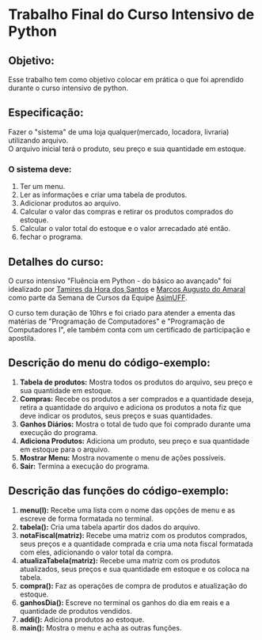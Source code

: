 # Trabalho Final do Curso Intensivo de Python

## Objetivo:
Esse trabalho tem como objetivo colocar em prática o que foi aprendido durante o curso intensivo de python.
## Especificação:
Fazer o "sistema" de uma loja qualquer(mercado, locadora, livraria) utilizando arquivo.  
O arquivo inicial terá o produto, seu preço e sua quantidade em estoque.

### O sistema deve:
1. Ter um menu.
2. Ler as informações e criar uma tabela de produtos.
3. Adicionar produtos ao arquivo.
4. Calcular o valor das compras e retirar os produtos comprados do estoque.
5. Calcular o valor total do estoque e o valor arrecadado até então.
6. fechar o programa.

## Detalhes do curso:
O curso intensivo "Fluência em Python - do básico ao avançado" foi idealizado por [Tamires da Hora dos Santos](https://www.linkedin.com/in/tamires-da-hora-dos-santos-851a96170/ "Perfil do Linkedin") e [Marcos Augusto do Amaral](https://www.linkedin.com/in/marcos-augusto-amaral/ "Perfil do Linkedin") como parte da Semana de Cursos da Equipe [AsimUFF](https://www.facebook.com/Asimuff/ "Página do Facebook").

O curso tem duração de 10hrs e foi criado para atender a ementa das matérias de "Programação de Computadores" e "Programação de Computadores I", ele também conta com um certificado de participação e apostila.

## Descrição do menu do código-exemplo:
1. **Tabela de produtos:** Mostra todos os produtos do arquivo, seu preço e sua quantidade em estoque.
2. **Compras:** Recebe os produtos a ser comprados e a quantidade deseja, retira a quantidade do arquivo e adiciona os produtos a nota fiz que deve indicar os produtos, seus preços e suas quantidades.
3. **Ganhos Diários:** Mostra o total de tudo que foi comprado durante uma execução do programa.
4. **Adiciona Produtos:** Adiciona um produto, seu preço e sua quantidade em estoque para o arquivo.
5. **Mostrar Menu:** Mostra novamente o menu de ações possíveis.
6. **Sair:** Termina a execução do programa.

## Descrição das funções do código-exemplo:
1. **menu(l):** Recebe uma lista com o nome das opções de menu e as escreve de forma formatada no terminal.
2. **tabela():** Cria uma tabela apartir dos dados do arquivo.
3. **notaFiscal(matriz):** Recebe uma matriz com os produtos comprados, seus preços e a quantidade comprada e cria uma nota fiscal formatada com eles, adicionando o valor total da compra.
4. **atualizaTabela(matriz):** Recebe uma matriz com os produtos atualizados, seus preços e sua quantidade em estoque e os coloca na tabela.
5. **compra():** Faz as operações de compra de produtos e atualização do estoque.
6. **ganhosDia():** Escreve no terminal os ganhos do dia em reais e a quantidade de produtos vendidos.
7. **addi():** Adiciona produtos ao estoque.
8. **main():** Mostra o menu e acha as outras funções.
